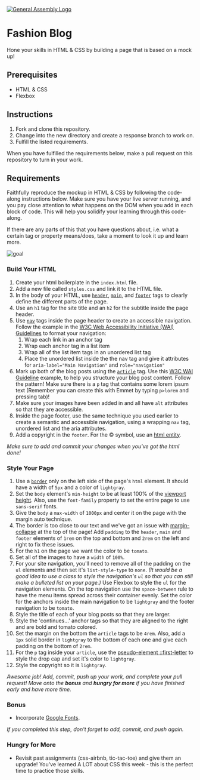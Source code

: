 [![General Assembly Logo](https://camo.githubusercontent.com/1a91b05b8f4d44b5bbfb83abac2b0996d8e26c92/687474703a2f2f692e696d6775722e636f6d2f6b6538555354712e706e67)](https://generalassemb.ly/education/web-development-immersive)

# Fashion Blog

Hone your skills in HTML & CSS by building a page that is based on a mock up!

## Prerequisites

- HTML & CSS
- Flexbox 

## Instructions

1. Fork and clone this repository.
1. Change into the new directory and create a response branch to work on.
1. Fulfill the listed requirements.

When you have fulfilled the requirements below, make a pull request on this
repository to turn in your work.

## Requirements

Faithfully reproduce the mockup in HTML & CSS by following the code-along instructions below.  Make sure you have your live server running, and you pay close attention to what happens on the DOM when you add in each block of code. This will help you solidify your learning through this code-along.

If there are any parts of this that you have questions about, i.e. what a certain tag or property means/does, take a moment to look it up and learn more.

![goal](./mock.png)

### Build Your HTML

1. Create your html boilerplate in the `index.html` file.
1. Add a new file called `styles.css` and link it to the HTML file.
1. In the body of your HTML, use [`header`](https://developer.mozilla.org/en-US/docs/Web/HTML/Element/header), [`main`](https://developer.mozilla.org/en-US/docs/Web/HTML/Element/main), and [`footer`](https://developer.mozilla.org/en-US/docs/Web/HTML/Element/footer) tags to clearly define the different parts of the page.
1. Use an `h1` tag for the site title and an `h2` for the subtitle inside the page header.
1. Use [`nav`](https://developer.mozilla.org/en-US/docs/Web/HTML/Element/nav) tags inside the page header to create an accessible navigation. Follow the example in the [W3C Web Accessibility Initiative (WAI) Guidelines](https://www.w3.org/WAI/tips/developing/#provide-meaning-for-non-standard-interactive-elements) to format your navigation:
   1. Wrap each link in an anchor tag
   1. Wrap each anchor tag in a list item
   1. Wrap all of the list item tags in an unordered list tag
   1. Place the unordered list inside the the nav tag and give it attributes for `aria-label="Main Navigation"` and `role="navigation"`
1. Mark up both of the blog posts using the [`article`](https://developer.mozilla.org/en-US/docs/Web/HTML/Element/article) tag.  Use this [W3C WAI Guideline](https://www.w3.org/WAI/tips/developing/#use-mark-up-to-convey-meaning-and-structure) example, to help you structure your blog post content. Follow the pattern! Make sure there is a `p` tag that contains some lorem ipsum text (Remember you can create this with Emmet by typing `p>lorem` and pressing tab)!
1. Make sure your images have been added in and all have `alt` attributes so that they are accessible.
1. Inside the page footer, use the same technique you used earlier to create a semantic and accessible navigation, using a wrapping `nav` tag, unordered list and the aria attributes.
1. Add a copyright in the `footer`. For the &copy; symbol, use an [html entity](https://www.w3schools.com/html/html_entities.asp).

_Make sure to add and commit your changes when you've got the html done!_

### Style Your Page

1. Use a [`border`](https://www.w3schools.com/css/css_border.asp) only on the left side of the page's `html` element. It should have a width of `5px` and a color of `lightgray`.
1. Set the `body` element's `min-height` to be at least 100% of the [viewport height](https://alligator.io/css/viewport-units/). Also, use the `font-family` property to set the entire page to use `sans-serif` fonts.
1. Give the `body` a `max-width` of `1000px` and center it on the page with the margin auto technique.
1. The border is too close to our text and we've got an issue with [margin-collapse](https://medium.com/@joseph0crick/margin-collapse-in-css-what-why-and-how-328c10e37ca0) at the top of the page! Add `padding` to the `header`, `main` and `footer` elements of `1rem` on the top and bottom and `2rem` on the left and right to fix these issues.
1. For the `h1` on the page we want the color to be `tomato`.
1. Set all of the images to have a `width` of `100%`.
1. For your site navigation, you'll need to remove all of the padding on the `ul` elements and then set it's `list-style-type` to `none`. *(It would be a good idea to use a class to style the navigation's `ul` so that you can still make a bulleted list on your page.)* Use Flexbox to style the `ul` for the navigation elements. On the top navigation use the `space-between` rule to have the menu items spread across their container evenly. Set the color for the anchors inside the main navigation to be `lightgray` and the footer navigation to be `tomato`.
1. Style the title of each of your blog posts so that they are larger.
1. Style the 'continues...' anchor tags so that they are aligned to the right and are bold and tomato colored.
1. Set the margin on the bottom the `article` tags to be `4rem`. Also, add a `1px` solid border in `lightgray` to the bottom of each one and give each padding on the bottom of `2rem`.
1. For the `p` tag inside your `article`, use the [pseudo-element ::first-letter](https://developer.mozilla.org/en-US/docs/Web/CSS/::first-letter) to style the drop cap and set it's color to `lightgray`.
1. Style the copyright so it is `lightgray`.

*Awesome job! Add, commit, push up your work, and complete your pull request! Move onto the **bonus** and **hungry for more** if you have finished early and have more time.*

### Bonus

- Incorporate [Google Fonts](https://fonts.google.com/).

*If you completed this step, don't forget to add, commit, and push again.*

### Hungry for More

- Revisit past assignments (css-airbnb, tic-tac-toe) and give them an upgrade! You've learned A LOT about CSS this week - this is the perfect time to practice those skills.

